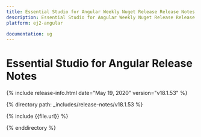 ```yaml
---
title: Essential Studio for Angular Weekly Nuget Release Release Notes  
description: Essential Studio for Angular Weekly Nuget Release Release Notes  
platform: ej2-angular

documentation: ug
---
```


# Essential Studio for  Angular  Release Notes  

{% include release-info.html date="May 19, 2020"   version="v18.1.53"  %} 

{% directory path: _includes/release-notes/v18.1.53 %}

{% include {{file.url}} %}

{% enddirectory %}
